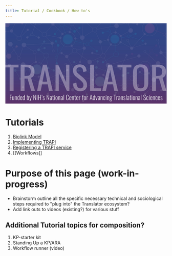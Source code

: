 ```yaml
---
title: Tutorial / Cookbook / How to's
---
```

![image](../../img/translator-banner.jpg)

# Tutorials

1. [Biolink Model](https://biolink.github.io/biolink-model/working-with-the-model/)
1. [Implementing TRAPI](https://github.com/NCATSTranslator/ReasonerAPI/tree/master/ImplementationGuidance)
1. [Registering a TRAPI service](../../architecture/registry.md#adding-an-api-to-the-translator-smartapi-registry)
1. [[Workflows]]

# Purpose of this page (work-in-progress)

- Brainstorm outline all the specific necessary technical and sociological steps required to "plug into" the Translator ecosystem?
- Add link outs to videos (existing?) for various stuff

## Additional Tutorial topics for composition?

1. KP-starter kit
1. Standing Up a KP/ARA
1. Workflow runner (video)
